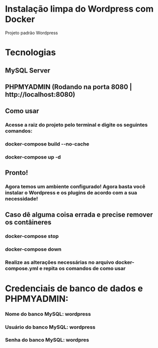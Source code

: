 # Instalação limpa do Wordpress com Docker
Projeto padrão Wordpress

# Tecnologias
## MySQL Server
## PHPMYADMIN (Rodando na porta 8080 | http://localhost:8080)

## Como usar
### Acesse a raiz do projeto pelo terminal e digite os seguintes comandos:
### docker-compose build --no-cache
### docker-compose up -d

## Pronto!
### Agora temos um ambiente configurado! Agora basta você instalar o Wordpress e os plugins de acordo com a sua necessidade!

## Caso dê alguma coisa errada e precise remover os contâineres
### docker-compose stop
### docker-compose down 
### Realize as alterações necessárias no arquivo docker-compose.yml e repita os comandos de como usar

# Credenciais de banco de dados e PHPMYADMIN:
###  Nome do banco MySQL: wordpress
###  Usuário do banco MySQL: wordpress
###  Senha do banco MySQL: wordpres